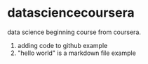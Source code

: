 datasciencecoursera
===================

data science beginning course from coursera.

1. adding code to github example
2. "hello world" is a markdown file example
